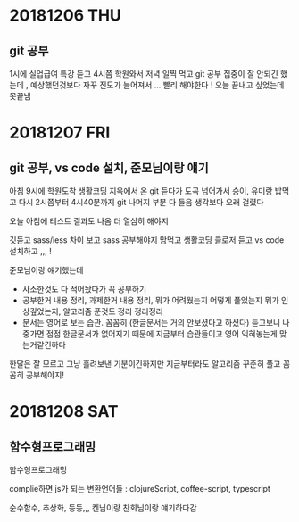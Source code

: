 # 20181206 THU
## git 공부

1시에 실업급여 특강 듣고 4시쯤 학원와서 저녁 일찍 먹고 git 공부 
집중이 잘 안되긴 했는데 , 예상했던것보다 자꾸 진도가 늘어져서 ... 
빨리 해야한다 ! 
오늘 끝내고 싶었는데 못끝냄
<br />


# 20181207 FRI
## git 공부, vs code 설치, 준모님이랑 얘기

아침 9시에 학원도착 
생활코딩 지옥에서 온 git 듣다가 도곡 넘어가서 승이, 유미랑 밥먹고 
다시 2시쯤부터 4시40분까지 git 나머지 부분 다 들음 
생각보다 오래 걸렸다 

오늘 아침에 테스트 결과도 나옴 
더 열심히 해야지 

깃듣고 sass/less 차이 보고 sass 공부해야지 맘먹고 
생활코딩 클로저 듣고 vs code 설치하고 ,,,  !

준모님이랑 얘기했는데 
- 사소한것도 다 적어놨다가 꼭 공부하기 
- 공부한거 내용 정리, 과제한거 내용 정리, 뭐가 어려웠는지 어떻게 풀었는지 뭐가 인상깊었는지, 알고리즘 푼것도 정리 정리정리 
- 문서는 영어로 보는 습관. 꼼꼼히 (한글문서는 거의 안보셨다고 하셨다)
듣고보니 나중가면 점점 한글문서가 없어지기 때문에 지금부터 습관들이고 영어 익혀놓는게 맞는거같긴하다 

한달은 잘 모르고 그냥 흘려보낸 기분이긴하지만 
지금부터라도 알고리즘 꾸준히 풀고 꼼꼼히 공부해야지!
<br />


# 20181208 SAT
## 함수형프로그래밍

함수형프로그래밍

complie하면 js가 되는 변환언어들 : clojureScript, coffee-script, typescript

순수함수, 추상화, 등등,,,
켄님이랑 찬회님이랑 얘기하다감
